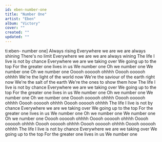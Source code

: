 ```yaml
---
id: eben-number-one
title: "Number One"
artist: "Eben"
album: "Victory"
cover: ""
created: ""
updated: ""
---
```


ti:eben- number one]
Always rising
Everywhere we are we are always shining
There's no limit
Everywhere we are we are always wining
The life I live is not by chance
Everywhere we are we taking over
We going up to the top
For the greater one lives in us
We number one
Oh we number one
We number one
Oh we number one
Ooooh oooooh ohhhh
Ooooh oooooh ohhhh
We're the light of the world now
We're the saviour of the earth right now
We're the salt of the earth
We're the ones to show them how
The life I live is not by chance
Everywhere we are we taking over
We going up to the top
For the greater one lives in us
We number one
Oh we number one
We number one
Oh we number one
Ooooh oooooh ohhhh
Ooooh oooooh ohhhh
Ooooh oooooh ohhhh
Ooooh oooooh ohhhh
The life I live is not by chance
Everywhere we are we taking over
We going up to the top
For the greater one lives in us
We number one
Oh we number one
We number one
Oh we number one
Ooooh oooooh ohhhh
Ooooh oooooh ohhhh
Ooooh oooooh ohhhh
Ooooh oooooh ohhhh
Ooooh oooooh ohhhh
Ooooh oooooh ohhhh
The life I live is not by chance
Everywhere we are we taking over
We going up to the top
For the greater one lives in us
We number one